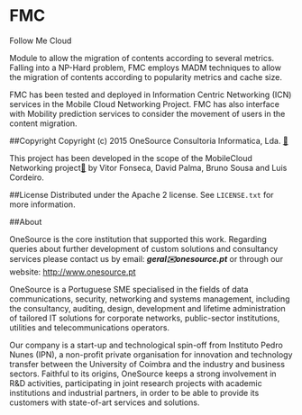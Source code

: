 # FMC
Follow Me Cloud


Module to allow the migration of contents according to several metrics.
Falling into a NP-Hard problem, FMC employs MADM techniques to allow the migration of contents according to popularity metrics and cache size.

FMC has been tested and deployed in Information Centric Networking (ICN) services in the Mobile Cloud Networking Project. FMC has also interface with Mobility prediction services to consider the movement of users in the content migration. 
 



##Copyright
Copyright (c) 2015 OneSource Consultoria Informatica, Lda. [🔗](http://www.onesource.pt)

This project has been developed in the scope of the MobileCloud Networking project[🔗](http://mobile-cloud-networking.eu) by Vitor Fonseca, David Palma, Bruno Sousa and Luis Cordeiro.

##License
Distributed under the Apache 2 license. See ``LICENSE.txt`` for more information.

##About

OneSource is the core institution that supported this work. Regarding queries about further development of custom solutions and consultancy services please contact us by email: **_geral✉️onesource.pt_** or through our website: <http://www.onesource.pt>

OneSource is a Portuguese SME specialised in the fields of data communications, security, networking and systems management, including the consultancy, auditing, design, development and lifetime administration of tailored IT solutions for corporate networks, public-sector institutions, utilities and telecommunications operators.

Our company is a start-up and technological spin-off from Instituto Pedro Nunes (IPN), a non-profit private organisation for innovation and technology transfer between the University of Coimbra and the industry and business sectors. Faithful to its origins, OneSource keeps a strong involvement in R&D activities, participating in joint research projects with academic institutions and industrial partners, in order to be able to provide its customers with state-of-art services and solutions.
